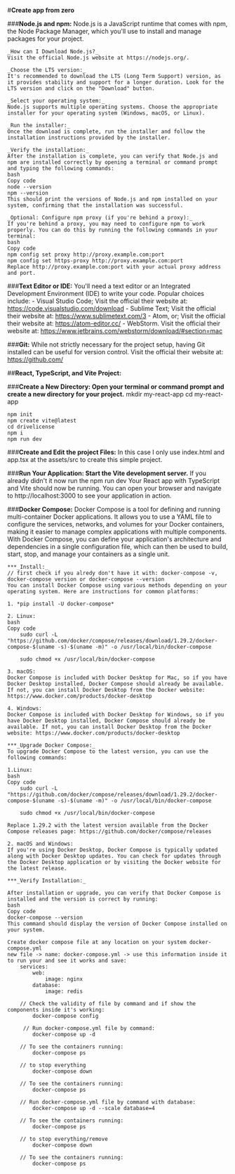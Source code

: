#**Create app from zero**

###**Node.js and npm:**
    Node.js is a JavaScript runtime that comes with npm, the Node Package Manager, which you'll use to install and manage packages for your project.

    _How can I Download Node.js?_
    Visit the official Node.js website at https://nodejs.org/.
    
    _Choose the LTS version:_
    It's recommended to download the LTS (Long Term Support) version, as it provides stability and support for a longer duration. Look for the LTS version and click on the "Download" button.
    
    _Select your operating system:_
    Node.js supports multiple operating systems. Choose the appropriate installer for your operating system (Windows, macOS, or Linux).
    
    _Run the installer:_
    Once the download is complete, run the installer and follow the installation instructions provided by the installer.
    
    _Verify the installation:_
    After the installation is complete, you can verify that Node.js and npm are installed correctly by opening a terminal or command prompt and typing the following commands:
    bash
    Copy code
    node --version
    npm --version
    This should print the versions of Node.js and npm installed on your system, confirming that the installation was successful.

    _Optional: Configure npm proxy (if you're behind a proxy):_
    If you're behind a proxy, you may need to configure npm to work properly. You can do this by running the following commands in your terminal:
    bash
    Copy code
    npm config set proxy http://proxy.example.com:port
    npm config set https-proxy http://proxy.example.com:port
    Replace http://proxy.example.com:port with your actual proxy address and port.

###**Text Editor or IDE:**
    You'll need a text editor or an Integrated Development Environment (IDE) to write your code. Popular choices include:
    - Visual Studio Code; Visit the official their website at: https://code.visualstudio.com/download
    - Sublime Text; Visit the official their website at: https://www.sublimetext.com/3 
    - Atom, or; Visit the official their website at: https://atom-editor.cc/
    - WebStorm. Visit the official their website at: https://www.jetbrains.com/webstorm/download/#section=mac

###**Git:**
    While not strictly necessary for the project setup, having Git installed can be useful for version control.
    Visit the official their website at: https://github.com/
    
    
##**React, TypeScript, and Vite Project:**

###**Create a New Directory: Open your terminal or command prompt and create a new directory for your project.**
    mkdir my-react-app
    cd my-react-app
    
    npm init
    npm create vite@latest
    cd drivelicense
    npm i
    npm run dev

###**Create and Edit the project Files:**
    In this case I only use index.html and app.tsx at the assets/src to create this simple project.

###**Run Your Application: Start the Vite development server.**
    If you already didn't it now run the npm run dev
    Your React app with TypeScript and Vite should now be running. You can open your browser and navigate to http://localhost:3000 to see your application in action.

###**Docker Compose:**
    Docker Compose is a tool for defining and running multi-container Docker applications. It allows you to use a YAML file to configure the services, networks, and volumes for your Docker containers, making it easier to manage complex applications with multiple components.
    With Docker Compose, you can define your application's architecture and dependencies in a single configuration file, which can then be used to build, start, stop, and manage your containers as a single unit.
    
    ***_Install:_
    // first check if you alredy don't have it with: docker-compose -v, docker-compose version or docker-compose --version
    You can install Docker Compose using various methods depending on your operating system. Here are instructions for common platforms:

    1. *pip install -U docker-compose*

    2. Linux:
    bash
    Copy code
        sudo curl -L "https://github.com/docker/compose/releases/download/1.29.2/docker-compose-$(uname -s)-$(uname -m)" -o /usr/local/bin/docker-compose
        
        sudo chmod +x /usr/local/bin/docker-compose
    
    3. macOS:
    Docker Compose is included with Docker Desktop for Mac, so if you have Docker Desktop installed, Docker Compose should already be available. If not, you can install Docker Desktop from the Docker website: https://www.docker.com/products/docker-desktop

    4. Windows:
    Docker Compose is included with Docker Desktop for Windows, so if you have Docker Desktop installed, Docker Compose should already be available. If not, you can install Docker Desktop from the Docker website: https://www.docker.com/products/docker-desktop

    ***_Upgrade Docker Compose:_
    To upgrade Docker Compose to the latest version, you can use the following commands:
    
    1.Linux:
    bash
    Copy code
        sudo curl -L "https://github.com/docker/compose/releases/download/1.29.2/docker-compose-$(uname -s)-$(uname -m)" -o /usr/local/bin/docker-compose
        
        sudo chmod +x /usr/local/bin/docker-compose
    
    Replace 1.29.2 with the latest version available from the Docker Compose releases page: https://github.com/docker/compose/releases

    2. macOS and Windows:
    If you're using Docker Desktop, Docker Compose is typically updated along with Docker Desktop updates. You can check for updates through the Docker Desktop application or by visiting the Docker website for the latest release.

    ***_Verify Installation:_

    After installation or upgrade, you can verify that Docker Compose is installed and the version is correct by running:
    bash
    Copy code
    docker-compose --version
    This command should display the version of Docker Compose installed on your system.

    Create docker compose file at any location on your system docker-compose.yml
    new file -> name: docker-compose.yml -> use this information inside it to run your and see it works and save:
        services:
            web:
                image: nginx
            database: 
                image: redis

        // Check the validity of file by command and if show the components inside it's working: 
            docker-compose config

         // Run docker-compose.yml file by command:
            docker-compose up -d

        // To see the containers running:
            docker-compose ps

        // to stop everything
            docker-compose down

        // To see the containers running:
            docker-compose ps

        // Run docker-compose.yml file by command with database:
            docker-compose up -d --scale database=4

        // To see the containers running:
            docker-compose ps 
    
        // to stop everything/remove
            docker-compose down

        // To see the containers running:
            docker-compose ps  



